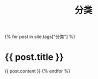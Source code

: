 ﻿---
layout: document
title: 分类
---
{% for post in site.tags["分类"] %}
# {{ post.title }}
{{ post.content }}
{% endfor %}
